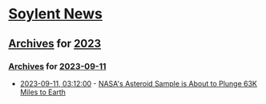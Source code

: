 # [Soylent News](../../../README.md)

## [Archives](../../index.md) for [2023](../index.md)

### [Archives](../../index.md) for [2023-09-11](index.md)

* [2023-09-11, 03:12:00](https://soylentnews.org/article.pl?sid=23/09/10/0316215&from=rss) - [NASA's Asteroid Sample is About to Plunge 63K Miles to Earth](https://soylentnews.org/article.pl?sid=23/09/10/0316215&from=rss)
